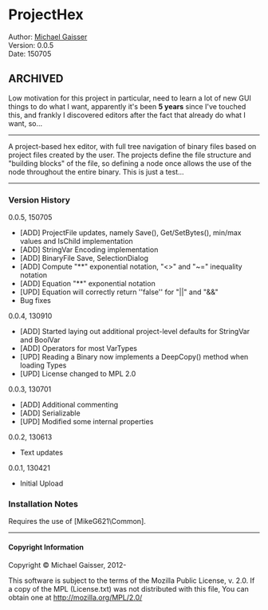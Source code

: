 # ProjectHex #

Author: [Michael Gaisser](mailto:mjgaisser@gmail.com)  
Version: 0.0.5  
Date: 150705

## ARCHIVED ##
Low motivation for this project in particular, need to learn a lot of new GUI things to do what I want, apparently it's been __5 years__ since I've touched this, and frankly I discovered editors after the fact that already do what I want, so...
_____

A project-based hex editor, with full tree navigation of binary files based on
project files created by the user. The projects define the file structure and
"building blocks" of the file, so defining a node once allows the use of the
node throughout the entire binary. This is just a test...

_______________________
### Version History ###

0.0.5, 150705
* [ADD] ProjectFile updates, namely Save(), Get/SetBytes(), min/max values and IsChild implementation
* [ADD] StringVar Encoding implementation
* [ADD] BinaryFile Save, SelectionDialog
* [ADD] Compute "**" exponential notation, "<>" and "~=" inequality notation
* [ADD] Equation "**" exponential notation
* [UPD] Equation will correctly return ''false'' for "||" and "&&"
* Bug fixes

0.0.4, 130910
* [ADD] Started laying out additional project-level defaults for StringVar and BoolVar
* [ADD] Operators for most VarTypes
* [UPD] Reading a Binary now implements a DeepCopy() method when loading Types
* [UPD] License changed to MPL 2.0

0.0.3, 130701
* [ADD] Additional commenting
* [ADD] Serializable
* [UPD] Modified some internal properties

0.0.2, 130613
* Text updates

0.0.1, 130421
* Initial Upload

### Installation Notes ###
Requires the use of [MikeG621\Common].

_______________________________
#### Copyright Information ####
Copyright © Michael Gaisser, 2012-

This software is subject to the terms of the Mozilla Public
License, v. 2.0. If a copy of the MPL (License.txt) was not distributed
with this file, You can obtain one at http://mozilla.org/MPL/2.0/
